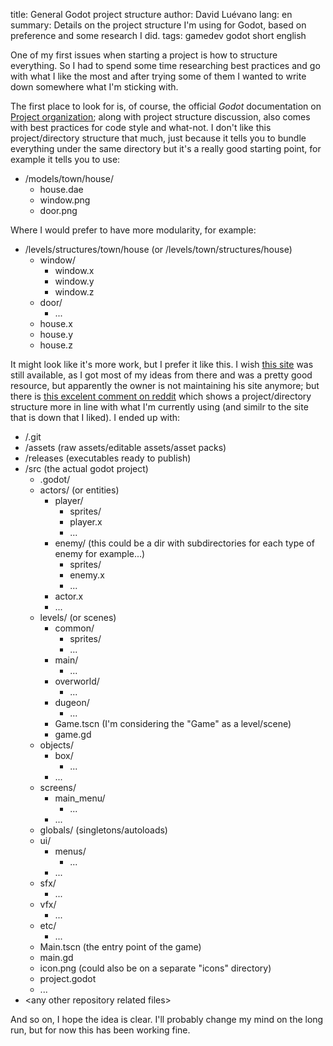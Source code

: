 title: General Godot project structure
author: David Luévano
lang: en
summary: Details on the project structure I'm using for Godot, based on preference and some research I did.
tags: gamedev
	godot
	short
	english

One of my first issues when starting a project is how to structure everything. So I had to spend some time researching best practices and go with what I like the most and after trying some of them I wanted to write down somewhere what I'm sticking with.

The first place to look for is, of course, the official *Godot* documentation on [Project organization](https://docs.godotengine.org/en/stable/tutorials/best_practices/project_organization.html); along with project structure discussion, also comes with best practices for code style and what-not. I don't like this project/directory structure that much, just because it tells you to bundle everything under the same directory but it's a really good starting point, for example it tells you to use:

- /models/town/house/
	- house.dae
	- window.png
	- door.png

Where I would prefer to have more modularity, for example:

- /levels/structures/town/house (or /levels/town/structures/house)
	- window/
		- window.x
		- window.y
		- window.z
	- door/
		- ...
	- house.x
	- house.y
	- house.z

It might look like it's more work, but I prefer it like this. I wish [this site](https://www.braindead.bzh/entry/creating-a-game-with-godot-engine-ep-2-project-organization) was still available, as I got most of my ideas from there and was a pretty good resource, but apparently the owner is not maintaining his site anymore; but there is [this excelent comment on reddit](https://www.reddit.com/r/godot/comments/7786ee/comment/dojuzuf/?utm_source=share&utm_medium=web2x&context=3) which shows a project/directory structure more in line with what I'm currently using (and similr to the site that is down that I liked). I ended up with:

- /.git
- /assets (raw assets/editable assets/asset packs)
- /releases (executables ready to publish)
- /src (the actual godot project)
	- .godot/
	- actors/ (or entities)
		- player/
			- sprites/
			- player.x
			- ...
		- enemy/ (this could be a dir with subdirectories for each type of enemy for example...)
			- sprites/
			- enemy.x
			- ...
		- actor.x
		- ...
	- levels/ (or scenes)
		- common/
			- sprites/
			- ...
		- main/
			- ...
		- overworld/
			- ...
		- dugeon/
			- ...
		- Game.tscn (I'm considering the "Game" as a level/scene)
		- game.gd
	- objects/
		- box/
			- ...
		- ...
	- screens/
		- main_menu/
			- ...
		- ...
	- globals/ (singletons/autoloads)
	- ui/
		- menus/
			- ...
		- ...
	- sfx/
		- ...
	- vfx/
		- ...
	- etc/
		- ...
	- Main.tscn (the entry point of the game)
	- main.gd
	- icon.png (could also be on a separate "icons" directory)
	- project.godot
	- ...
- \<any other repository related files\>

And so on, I hope the idea is clear. I'll probably change my mind on the long run, but for now this has been working fine.